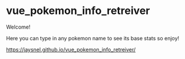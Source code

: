 # vue_pokemon_info_retreiver

Welcome!

Here you can type in any pokemon name to see its base stats so enjoy!

https://jaysnel.github.io/vue_pokemon_info_retreiver/
